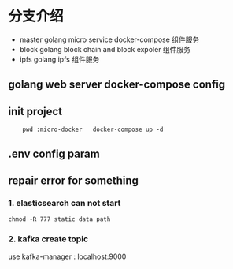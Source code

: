 # 分支介绍

- master golang micro service docker-compose 组件服务
- block golang block chain and block expoler 组件服务
- ipfs golang ipfs 组件服务
  
## golang web server docker-compose config

## init project

``` shell
    pwd :micro-docker   docker-compose up -d
```

## .env config param

## repair error for something

### 1. elasticsearch can not start

``` shell
chmod -R 777 static data path
```

### 2. kafka create topic

use kafka-manager : localhost:9000
